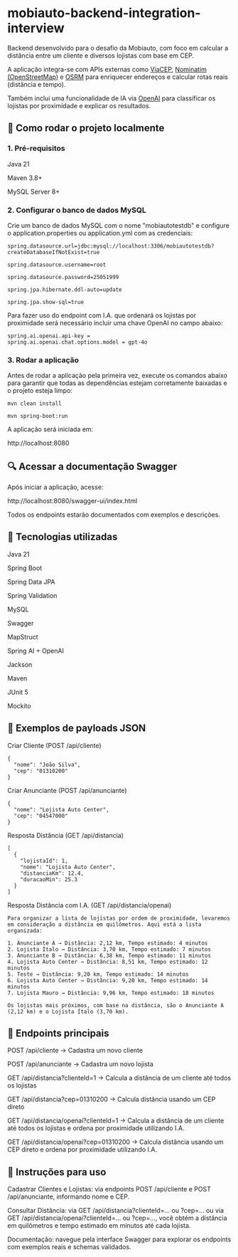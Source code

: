 # mobiauto-backend-integration-interview

Backend desenvolvido para o desafio da Mobiauto, com foco em calcular a distância entre um cliente e diversos lojistas com base em CEP. 

A aplicação integra-se com APIs externas como [ViaCEP](https://viacep.com.br/), [Nominatim (OpenStreetMap)](https://nominatim.openstreetmap.org/ui/search.html) e [OSRM](https://project-osrm.org/) para enriquecer endereços e calcular rotas reais (distância e tempo).

Também inclui uma funcionalidade de IA via [OpenAI](https://openai.com/) para classificar os lojistas por proximidade e explicar os resultados.

## 🔧 Como rodar o projeto localmente

### 1. Pré-requisitos

Java 21

Maven 3.8+

MySQL Server 8+

### 2. Configurar o banco de dados MySQL

Crie um banco de dados MySQL com o nome "mobiautotestdb" e configure o application.properties ou application.yml com as credenciais:

```
spring.datasource.url=jdbc:mysql://localhost:3306/mobiautotestdb?createDatabaseIfNotExist=true

spring.datasource.username=root

spring.datasource.password=25051999

spring.jpa.hibernate.ddl-auto=update

spring.jpa.show-sql=true
```

Para fazer uso do endpoint com I.A. que ordenará os lojistas por proximidade será necessário incluir uma chave OpenAI no campo abaixo:

```
spring.ai.openai.api-key =
spring.ai.openai.chat.options.model = gpt-4o
```

### 3. Rodar a aplicação

Antes de rodar a aplicação pela primeira vez, execute os comandos abaixo para garantir que todas as dependências estejam corretamente baixadas e o projeto esteja limpo:

```
mvn clean install
```

```
mvn spring-boot:run
```

A aplicação será iniciada em:

http://localhost:8080

## 🔍 Acessar a documentação Swagger

Após iniciar a aplicação, acesse:

http://localhost:8080/swagger-ui/index.html

Todos os endpoints estarão documentados com exemplos e descrições.

## 🚀 Tecnologias utilizadas

Java 21

Spring Boot

Spring Data JPA

Spring Validation

MySQL

Swagger

MapStruct

Spring AI + OpenAI

Jackson

Maven

JUnit 5

Mockito

## 💾 Exemplos de payloads JSON

Criar Cliente (POST /api/cliente)

```
{
  "nome": "João Silva",
  "cep": "01310200"
}
```

Criar Anunciante (POST /api/anunciante)

```
{
  "nome": "Lojista Auto Center",
  "cep": "04547000"
}
```

Resposta Distância (GET /api/distancia)

```
[
  {
    "lojistaId": 1,
    "nome": "Lojista Auto Center",
    "distanciaKm": 12.4,
    "duracaoMin": 25.3
  }
]
```

Resposta Distância com I.A. (GET /api/distancia/openai)

```
Para organizar a lista de lojistas por ordem de proximidade, levaremos em consideração a distância em quilômetros. Aqui está a lista organizada:

1. Anunciante A → Distância: 2,12 km, Tempo estimado: 4 minutos
2. Lojista Ítalo → Distância: 3,70 km, Tempo estimado: 7 minutos
3. Anunciante B → Distância: 6,38 km, Tempo estimado: 11 minutos
4. Lojista Auto Center → Distância: 8,51 km, Tempo estimado: 12 minutos
5. Teste → Distância: 9,20 km, Tempo estimado: 14 minutos
6. Lojista Auto Center → Distância: 9,20 km, Tempo estimado: 14 minutos
7. Lojista Mauro → Distância: 9,96 km, Tempo estimado: 18 minutos

Os lojistas mais próximos, com base na distância, são o Anunciante A (2,12 km) e o Lojista Ítalo (3,70 km).
```

## 🔌 Endpoints principais

POST /api/cliente -> Cadastra um novo cliente

POST /api/anunciante -> Cadastra um novo lojista

GET /api/distancia?clienteId=1 -> Calcula a distância de um cliente até todos os lojistas

GET /api/distancia?cep=01310200 -> Calcula distância usando um CEP direto

GET /api/distancia/openai?clienteId=1 -> Calcula a distância de um cliente até todos os lojistas e ordena por proximidade utilizando I.A.

GET /api/distancia/openai?cep=01310200 -> Calcula distância usando um CEP direto e ordena por proximidade utilizando I.A.

## 🔧 Instruções para uso

Cadastrar Clientes e Lojistas: via endpoints POST /api/cliente e POST /api/anunciante, informando nome e CEP.

Consultar Distância: via GET /api/distancia?clienteId=... ou ?cep=... ou via GET /api/distancia/openai?clienteId=... ou ?cep=..., você obtém a distância em quilômetros e tempo estimado em minutos até cada lojista.

Documentação: navegue pela interface Swagger para explorar os endpoints com exemplos reais e schemas validados.
